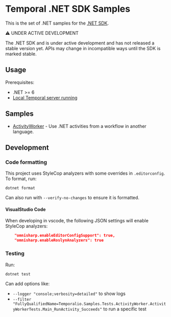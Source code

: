 # Temporal .NET SDK Samples

This is the set of .NET samples for the [.NET SDK](https://github.com/temporalio/sdk-dotnet).

⚠️ UNDER ACTIVE DEVELOPMENT

The .NET SDK and is under active development and has not released a stable version yet. APIs may change in incompatible
ways until the SDK is marked stable.

## Usage

Prerequisites:

* .NET >= 6
* [Local Temporal server running](https://docs.temporal.io/application-development/foundations#run-a-development-cluster)

## Samples

<!-- Keep this list in alphabetical order -->
* [ActivityWorker](src/ActivityWorker) - Use .NET activities from a workflow in another language.

## Development

### Code formatting

This project uses StyleCop analyzers with some overrides in `.editorconfig`. To format, run:

    dotnet format

Can also run with `--verify-no-changes` to ensure it is formatted.

#### VisualStudio Code

When developing in vscode, the following JSON settings will enable StyleCop analyzers:

```json
    "omnisharp.enableEditorConfigSupport": true,
    "omnisharp.enableRoslynAnalyzers": true
```

### Testing

Run:

    dotnet test

Can add options like:

* `--logger "console;verbosity=detailed"` to show logs
* `--filter "FullyQualifiedName=Temporalio.Samples.Tests.ActivityWorker.ActivityWorkerTests.Main_RunActivity_Succeeds"`
  to run a specific test